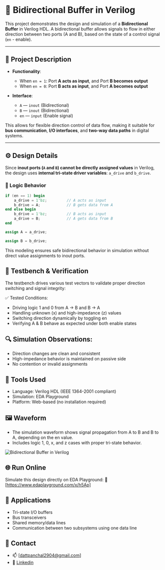 # 🔄 Bidirectional Buffer in Verilog

This project demonstrates the design and simulation of a **Bidirectional Buffer** in Verilog HDL. A bidirectional buffer allows signals to flow in either direction between two ports (A and B), based on the state of a control signal (`en` - enable).  

---

## 📌 Project Description

- **Functionality**:
  - When `en = 1`: Port **A acts as input**, and Port **B becomes output**
  - When `en = 0`: Port **B acts as input**, and Port **A becomes output**

- **Interface**:
  - `A`  — `inout` (Bidirectional)
  - `B`  — `inout` (Bidirectional)
  - `en` — `input` (Enable signal)

This allows for flexible direction control of data flow, making it suitable for **bus communication**, **I/O interfaces**, and **two-way data paths** in digital systems.

---

## ⚙️ Design Details

Since **inout ports (`A` and `B`) cannot be directly assigned values** in Verilog, the design uses **internal tri-state driver variables**: `a_drive` and `b_drive`.

### 🔁 Logic Behavior

```verilog
if (en == 1) begin
    a_drive = 1'bz;         // A acts as input
    b_drive = A;            // B gets data from A
end else begin
    b_drive = 1'bz;         // B acts as input
    a_drive = B;            // A gets data from B
end

assign A = a_drive;

assign B = b_drive;
```
This modeling ensures safe bidirectional behavior in simulation without direct value assignments to inout ports.

## 🧪 Testbench & Verification
The testbench drives various test vectors to validate proper direction switching and signal integrity:

✅ Tested Conditions:

- Driving logic 1 and 0 from A → B and B → A
- Handling unknown (x) and high-impedance (z) values
- Switching direction dynamically by toggling en
- Verifying A & B behave as expected under both enable states

## 🔍 Simulation Observations:

- Direction changes are clean and consistent
- High-impedance behavior is maintained on passive side
- No contention or invalid assignments

## 🧰 Tools Used

- Language: Verilog HDL (IEEE 1364-2001 compliant)
- Simulation: EDA Playground
- Platform: Web-based (no installation required)

## 🖼️ Waveform
- The simulation waveform shows signal propagation from A to B and B to A, depending on the en value.
- Includes logic 1, 0, x, and z cases with proper tri-state behavior.

![Bidirectional Buffer in Verilog](https://github.com/user-attachments/assets/ebc924bd-03a0-47a9-ba38-60e48b4d66a6)

## 🌐 Run Online
Simulate this design directly on EDA Playground:
🔗 [https://www.edaplayground.com/x/h5Ap]

## 🧠 Applications

- Tri-state I/O buffers
- Bus transceivers
- Shared memory/data lines
- Communication between two subsystems using one data line

## 👤 Contact

- 📫 [dattpanchal2904@gmail.com]
- 🔗 [Linkedin](https://www.linkedin.com/in/dattpanchal04/)

